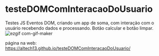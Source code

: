# testeDOMComInteracaoDoUsuario
Testes JS Eventos DOM, criando um app de soma, com interação com o usuário recebendo dados e processando. Botão calcular e botão limpar.
![ezgif com-gif-maker](https://user-images.githubusercontent.com/81884737/145726940-66d1e73b-d3a2-485e-b08e-8549409565a6.gif)

página na web: https://altech13.github.io/testeDOMComInteracaoDoUsuario/
